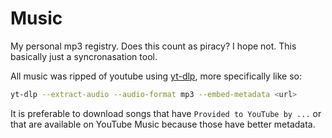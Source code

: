 # Music

My personal mp3 registry. Does this count as piracy? I hope not. This basically just a syncronasation tool.

All music was ripped of youtube using [yt-dlp](https://github.com/yt-dlp/yt-dlp), more specifically like so:

```bash
yt-dlp --extract-audio --audio-format mp3 --embed-metadata <url>
```

It is preferable to download songs that have `Provided to YouTube by ...` or that are available on YouTube Music because those have better metadata.
